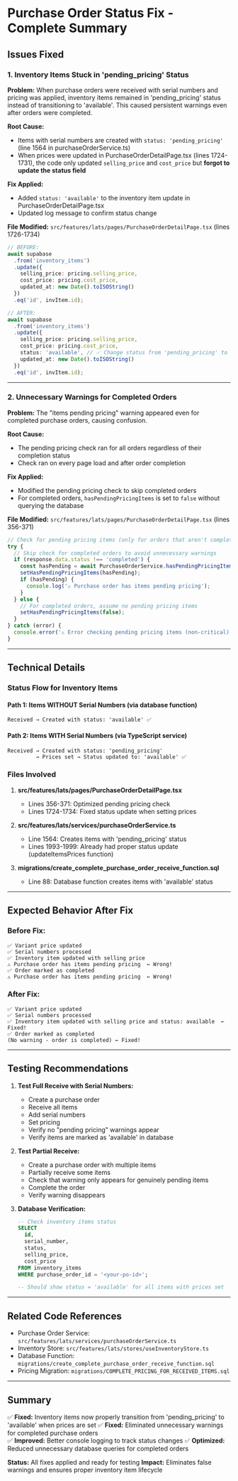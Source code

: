 # Purchase Order Status Fix - Complete Summary

## Issues Fixed

### 1. **Inventory Items Stuck in 'pending_pricing' Status**
**Problem:** When purchase orders were received with serial numbers and pricing was applied, inventory items remained in 'pending_pricing' status instead of transitioning to 'available'. This caused persistent warnings even after orders were completed.

**Root Cause:** 
- Items with serial numbers are created with `status: 'pending_pricing'` (line 1564 in purchaseOrderService.ts)
- When prices were updated in PurchaseOrderDetailPage.tsx (lines 1724-1731), the code only updated `selling_price` and `cost_price` but **forgot to update the status field**

**Fix Applied:**
- Added `status: 'available'` to the inventory item update in PurchaseOrderDetailPage.tsx
- Updated log message to confirm status change

**File Modified:** `src/features/lats/pages/PurchaseOrderDetailPage.tsx` (lines 1726-1734)

```typescript
// BEFORE:
await supabase
  .from('inventory_items')
  .update({
    selling_price: pricing.selling_price,
    cost_price: pricing.cost_price,
    updated_at: new Date().toISOString()
  })
  .eq('id', invItem.id);

// AFTER:
await supabase
  .from('inventory_items')
  .update({
    selling_price: pricing.selling_price,
    cost_price: pricing.cost_price,
    status: 'available', // ✅ Change status from 'pending_pricing' to 'available'
    updated_at: new Date().toISOString()
  })
  .eq('id', invItem.id);
```

---

### 2. **Unnecessary Warnings for Completed Orders**
**Problem:** The "items pending pricing" warning appeared even for completed purchase orders, causing confusion.

**Root Cause:** 
- The pending pricing check ran for all orders regardless of their completion status
- Check ran on every page load and after order completion

**Fix Applied:**
- Modified the pending pricing check to skip completed orders
- For completed orders, `hasPendingPricingItems` is set to `false` without querying the database

**File Modified:** `src/features/lats/pages/PurchaseOrderDetailPage.tsx` (lines 356-371)

```typescript
// Check for pending pricing items (only for orders that aren't completed)
try {
  // Skip check for completed orders to avoid unnecessary warnings
  if (response.data.status !== 'completed') {
    const hasPending = await PurchaseOrderService.hasPendingPricingItems(response.data.id);
    setHasPendingPricingItems(hasPending);
    if (hasPending) {
      console.log('⚠️ Purchase order has items pending pricing');
    }
  } else {
    // For completed orders, assume no pending pricing items
    setHasPendingPricingItems(false);
  }
} catch (error) {
  console.error('⚠️ Error checking pending pricing items (non-critical):', error);
}
```

---

## Technical Details

### Status Flow for Inventory Items

#### Path 1: Items WITHOUT Serial Numbers (via database function)
```
Received → Created with status: 'available' ✅
```

#### Path 2: Items WITH Serial Numbers (via TypeScript service)
```
Received → Created with status: 'pending_pricing' 
         → Prices set → Status updated to: 'available' ✅
```

### Files Involved

1. **src/features/lats/pages/PurchaseOrderDetailPage.tsx**
   - Lines 356-371: Optimized pending pricing check
   - Lines 1724-1734: Fixed status update when setting prices

2. **src/features/lats/services/purchaseOrderService.ts**
   - Line 1564: Creates items with 'pending_pricing' status
   - Lines 1993-1999: Already had proper status update (updateItemsPrices function)

3. **migrations/create_complete_purchase_order_receive_function.sql**
   - Line 88: Database function creates items with 'available' status

---

## Expected Behavior After Fix

### Before Fix:
```
✅ Variant price updated
✅ Serial numbers processed  
✅ Inventory item updated with selling price
⚠️ Purchase order has items pending pricing  ← Wrong!
✅ Order marked as completed
⚠️ Purchase order has items pending pricing  ← Wrong!
```

### After Fix:
```
✅ Variant price updated
✅ Serial numbers processed  
✅ Inventory item updated with selling price and status: available  ← Fixed!
✅ Order marked as completed
(No warning - order is completed) ← Fixed!
```

---

## Testing Recommendations

1. **Test Full Receive with Serial Numbers:**
   - Create a purchase order
   - Receive all items
   - Add serial numbers
   - Set pricing
   - Verify no "pending pricing" warnings appear
   - Verify items are marked as 'available' in database

2. **Test Partial Receive:**
   - Create a purchase order with multiple items
   - Partially receive some items
   - Check that warning only appears for genuinely pending items
   - Complete the order
   - Verify warning disappears

3. **Database Verification:**
   ```sql
   -- Check inventory items status
   SELECT 
     id, 
     serial_number, 
     status, 
     selling_price,
     cost_price
   FROM inventory_items
   WHERE purchase_order_id = '<your-po-id>';
   
   -- Should show status = 'available' for all items with prices set
   ```

---

## Related Code References

- Purchase Order Service: `src/features/lats/services/purchaseOrderService.ts`
- Inventory Store: `src/features/lats/stores/useInventoryStore.ts`
- Database Function: `migrations/create_complete_purchase_order_receive_function.sql`
- Pricing Migration: `migrations/COMPLETE_PRICING_FOR_RECEIVED_ITEMS.sql`

---

## Summary

✅ **Fixed:** Inventory items now properly transition from 'pending_pricing' to 'available' when prices are set
✅ **Fixed:** Eliminated unnecessary warnings for completed purchase orders  
✅ **Improved:** Better console logging to track status changes
✅ **Optimized:** Reduced unnecessary database queries for completed orders

**Status:** All fixes applied and ready for testing
**Impact:** Eliminates false warnings and ensures proper inventory item lifecycle

